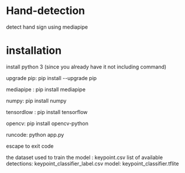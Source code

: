 # Hand-detection
detect hand sign using mediapipe

# installation

install python 3 (since you already have it not including command)

upgrade pip: pip install --upgrade pip

mediapipe : pip install mediapipe

numpy: pip install numpy

tensordlow : pip install tensorflow

opencv: pip install opencv-python

runcode: python app.py

escape to exit code

the dataset used to train the model : keypoint.csv
list of available detections: keypoint_classifier_label.csv
model: keypoint_classifier.tflite

